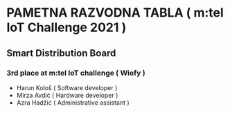 # PAMETNA RAZVODNA TABLA ( m:tel IoT Challenge 2021 ) 
## Smart Distribution Board
### 3rd place at m:tel IoT challenge ( Wiofy )
- Harun Kološ ( Software developer )
- Mirza Avdić ( Hardware developer )
- Azra Hadžić ( Administrative assistant )
